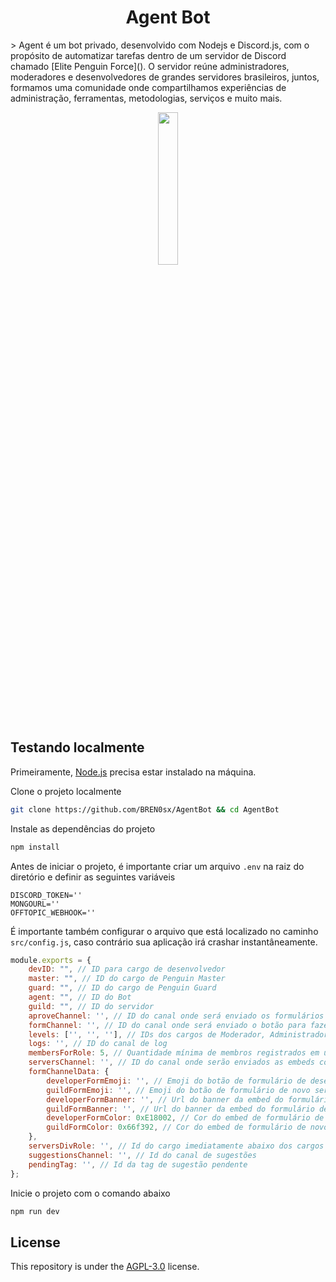 <h1 align="center">Agent Bot</h1>
> Agent é um bot privado, desenvolvido com Nodejs e Discord.js, com o propósito de automatizar tarefas dentro de um servidor de Discord chamado [Elite Penguin Force](). O servidor reúne administradores, moderadores e desenvolvedores de grandes servidores brasileiros, juntos, formamos uma comunidade onde compartilhamos experiências de administração, ferramentas, metodologias, serviços e muito mais.

<p align='middle'>
  <img src="https://user-images.githubusercontent.com/32278696/200096419-aeb7c30a-f341-4f36-a7f7-b37aab27861e.png" width='25%'/>
</p>

## Testando localmente

Primeiramente, [Node.js](https://nodejs.org) precisa estar instalado na máquina.

Clone o projeto localmente

```bash
git clone https://github.com/BREN0sx/AgentBot && cd AgentBot
```

Instale as dependências do projeto

```bash
npm install
```

Antes de iniciar o projeto, é importante criar um arquivo `.env` na raiz do diretório e definir as seguintes variáveis

```env
DISCORD_TOKEN=''
MONGOURL=''
OFFTOPIC_WEBHOOK=''
```

É importante também configurar o arquivo que está localizado no caminho `src/config.js`, caso contrário sua aplicação irá crashar instantâneamente.

```js
module.exports = {
    devID: "", // ID para cargo de desenvolvedor
    master: "", // ID do cargo de Penguin Master
    guard: "", // ID do cargo de Penguin Guard
    agent: "", // ID do Bot
    guild: "", // ID do servidor
    aproveChannel: '', // ID do canal onde será enviado os formulários que serão aprovados
    formChannel: '', // ID do canal onde será enviado o botão para fazer os formulários
    levels: ['', '', ''], // IDs dos cargos de Moderador, Administrador e Dono, respectivamente
    logs: '', // ID do canal de log
    membersForRole: 5, // Quantidade mínima de membros registrados em uma staff para ser criado o cargo do servidor
    serversChannel: '', // ID do canal onde serão enviados as embeds contendo todos os servidores registrados
    formChannelData: {
        developerFormEmoji: '', // Emoji do botão de formulário de desenvolvedor
        guildFormEmoji: '', // Emoji do botão de formulário de novo servidor
        developerFormBanner: '', // Url do banner da embed do formulário de devenvolvedor
        guildFormBanner: '', // Url do banner da embed do formulário de servidor
        developerFormColor: 0xE18002, // Cor do embed de formulário de desenvolvedor
        guildFormColor: 0x66f392, // Cor do embed de formulário de novo servidor
    },
    serversDivRole: '', // Id do cargo imediatamente abaixo dos cargos de servidores
    suggestionsChannel: '', // Id do canal de sugestões
    pendingTag: '', // Id da tag de sugestão pendente
};
```

Inicie o projeto com o comando abaixo

```bash
npm run dev
```
## License

This repository is under the [AGPL-3.0](https://github.com/BREN0sx/AgentBot/blob/main/LICENSE) license.
